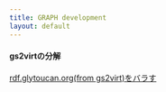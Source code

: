 ```yaml
---
title: GRAPH development
layout: default
---
```


#### gs2virtの分解

[rdf.glytoucan.org(from gs2virt)をバラす](/system/graph/splitGraph)

